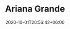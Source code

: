 ---
title: "Ariana Grande"
date: 2020-10-01T20:56:42+06:00
type: portfolio
image: "images/projects/text_ArianaGrande/grande-1-real.svg"
category: ["REAL"]
project_images: ["images/projects/text_ArianaGrande/grande-1-real.svg"]
---